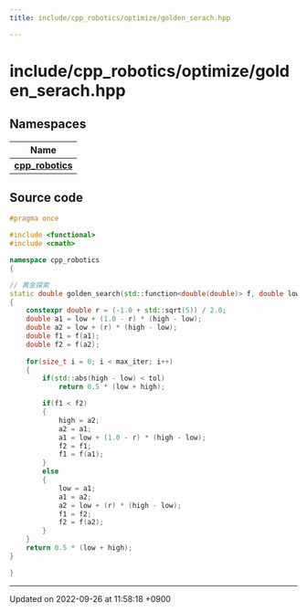 ```yaml
---
title: include/cpp_robotics/optimize/golden_serach.hpp

---
```


# include/cpp_robotics/optimize/golden_serach.hpp



## Namespaces

| Name           |
| -------------- |
| **[cpp_robotics](/cpp_robotics/doxybook/Namespaces/namespacecpp__robotics/)**  |




## Source code

```cpp
#pragma once

#include <functional>
#include <cmath>

namespace cpp_robotics 
{

// 黄金探索
static double golden_search(std::function<double(double)> f, double low, double high, const double tol = 1e-6, const size_t max_iter = 100)
{
    constexpr double r = (-1.0 + std::sqrt(5)) / 2.0;
    double a1 = low + (1.0 - r) * (high - low);
    double a2 = low + (r) * (high - low);
    double f1 = f(a1);
    double f2 = f(a2);
    
    for(size_t i = 0; i < max_iter; i++)
    {
        if(std::abs(high - low) < tol)
            return 0.5 * (low + high);

        if(f1 < f2)
        {
            high = a2;
            a2 = a1;
            a1 = low + (1.0 - r) * (high - low);
            f2 = f1;
            f1 = f(a1);
        }
        else
        {
            low = a1;
            a1 = a2;
            a2 = low + (r) * (high - low);
            f1 = f2;
            f2 = f(a2);
        }
    }
    return 0.5 * (low + high);
}

}
```


-------------------------------

Updated on 2022-09-26 at 11:58:18 +0900
